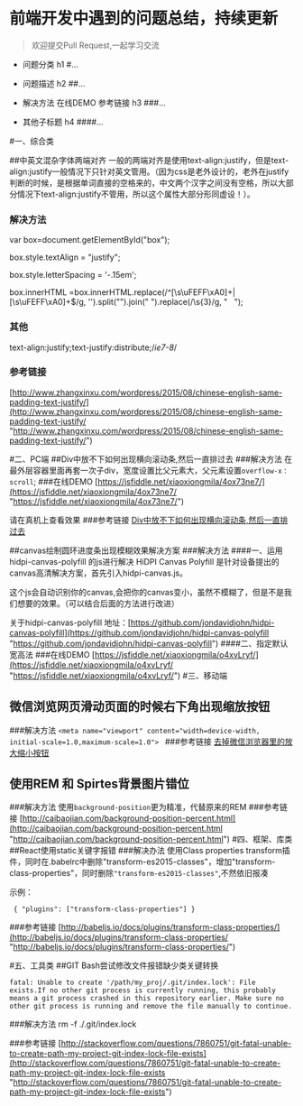# 前端开发中遇到的问题总结，持续更新

>欢迎提交Pull Request,一起学习交流


- 问题分类	h1 #...	
	
- 问题描述 h2 ##... 

- 解决方法  在线DEMO 参考链接 h3 ###...	

- 其他子标题 h4 ####...	

#一、综合类

##中英文混杂字体两端对齐
一般的两端对齐是使用text-align:justify，但是text-align:justify一般情况下只针对英文管用。（因为css是老外设计的，老外在justify判断的时候，是根据单词直接的空格来的，中文两个汉字之间没有空格，所以大部分情况下text-align:justify不管用，所以这个属性大部分形同虚设！）。

### 解决方法 ###

var box=document.getElementById("box");

box.style.textAlign = "justify";

box.style.letterSpacing = '-.15em';

box.innerHTML =box.innerHTML.replace(/^[\s\uFEFF\xA0]+|[\s\uFEFF\xA0]+$/g, '').split("").join(" ").replace(/\s{3}/g, " &nbsp; ");

### 其他 ###
text-align:justify;text-justify:distribute;/*ie7-8*/

### 参考链接 ###
[http://www.zhangxinxu.com/wordpress/2015/08/chinese-english-same-padding-text-justify/](http://www.zhangxinxu.com/wordpress/2015/08/chinese-english-same-padding-text-justify/ "http://www.zhangxinxu.com/wordpress/2015/08/chinese-english-same-padding-text-justify/")

#二、PC端
##Div中放不下如何出现横向滚动条,然后一直排过去
###解决方法
在最外层容器里面再套一次子div，宽度设置比父元素大，父元素设置`overflow-x： scroll`; 
###在线DEMO
[https://jsfiddle.net/xiaoxiongmila/4ox73ne7/](https://jsfiddle.net/xiaoxiongmila/4ox73ne7/ "https://jsfiddle.net/xiaoxiongmila/4ox73ne7/")

请在真机上查看效果
###参考链接
[Div中放不下如何出现横向滚动条,然后一直排过去](http://bbs.csdn.net/topics/390361567 "http://bbs.csdn.net/topics/390361567")

##canvas绘制圆环进度条出现模糊效果解决方案
###解决方法
####一、运用hidpi-canvas-polyfill 的js进行解决
HiDPI Canvas Polyfill 是针对设备提出的canvas高清解决方案，首先引入hidpi-canvas.js。

这个js会自动识别你的canvas,会把你的canvas变小，虽然不模糊了，但是不是我们想要的效果。（可以结合后面的方法进行改进）

关于hidpi-canvas-polyfill 地址：[https://github.com/jondavidjohn/hidpi-canvas-polyfill](https://github.com/jondavidjohn/hidpi-canvas-polyfill "https://github.com/jondavidjohn/hidpi-canvas-polyfill")
####二、指定默认宽高法
###在线DEMO
[https://jsfiddle.net/xiaoxiongmila/o4xvLryf/](https://jsfiddle.net/xiaoxiongmila/o4xvLryf/ "https://jsfiddle.net/xiaoxiongmila/o4xvLryf/")
#三、移动端
## 微信浏览网页滑动页面的时候右下角出现缩放按钮
###解决方法
`<meta name="viewport" content="width=device-width, initial-scale=1.0,maximum-scale=1.0"> ` 
###参考链接
[去掉微信浏览器里的放大缩小按钮](http://blog.csdn.net/flyspace/article/details/39993103)
## 使用REM 和 Spirtes背景图片错位
###解决方法
使用`background-position`更为精准，代替原来的REM
###参考链接
[http://caibaojian.com/background-position-percent.html](http://caibaojian.com/background-position-percent.html "http://caibaojian.com/background-position-percent.html")
#四、框架、库类
##React使用static关键字报错
###解决办法
使用Class properties transform插件，同时在.babelrc中删除"transform-es2015-classes"，增加"transform-class-properties"，同时删除`"transform-es2015-classes"`,不然依旧报凑

示例：
  
` {
  "plugins": ["transform-class-properties"]
}`

###参考链接
[http://babeljs.io/docs/plugins/transform-class-properties/](http://babeljs.io/docs/plugins/transform-class-properties/ "http://babeljs.io/docs/plugins/transform-class-properties/")

#五、工具类
##GIT Bash尝试修改文件报错缺少类关键转换

`fatal: Unable to create '/path/my_proj/.git/index.lock': File exists.If no other git process is currently running, this probably means a
git process crashed in this repository earlier. Make sure no other git
process is running and remove the file manually to continue.`

###解决方法
    rm -f ./.git/index.lock

###参考链接
[http://stackoverflow.com/questions/7860751/git-fatal-unable-to-create-path-my-project-git-index-lock-file-exists](http://stackoverflow.com/questions/7860751/git-fatal-unable-to-create-path-my-project-git-index-lock-file-exists "http://stackoverflow.com/questions/7860751/git-fatal-unable-to-create-path-my-project-git-index-lock-file-exists")

